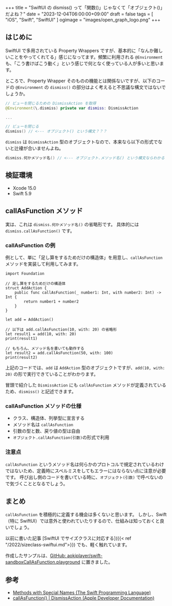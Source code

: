 +++
title = "SwiftUI の dismiss() って「関数()」じゃなくて「オブジェクト()」だよね？"
date = "2023-12-04T06:00:00+09:00"
draft = false
tags = [ "iOS", "Swift", "SwiftUI" ]
ogimage = "images/open_graph_logo.png"
+++

## はじめに
SwiftUI で多用されている Property Wrappers ですが、基本的に「なんか難しいことをやってくれてる」感じになってます。頻繁に利用される `@Environment` も、「こう書けばこう動く」という感じで何となく使っている人が多いと思います。

ところで、Property Wrapper そのものの機能とは関係ないですが、以下のコードの `@Environment` の `dismiss()` の部分はよく考えると不思議な構文ではないでしょうか。

```swift
// ビューを閉じるための DismissAction を取得
@Environment(\.dismiss) private var dismiss: DismissAction

...

// ビューを閉じる
dismiss() // <--- オブジェクト() という構文？？？
```

`dismiss` は `DismissAction` 型のオブジェクトなので、本来なら以下の形式でないと辻褄が合いませんよね。

```swift
dismiss.何かメソッド名() // <--- オブジェクト.メソッド名() という構文ならわかる
```

## 検証環境
- Xcode 15.0
- Swift 5.9

## callAsFunction メソッド
実は、これは `dismiss.何かメソッド名()` の省略形です。
具体的には `dismiss.callAsFunction()` です。

### callAsFunction の例
例として、単に「足し算をするためだけの構造体」を用意し、`callAsFunction` メソッドを実装して利用してみます。

```swift: callAsFunction の例
import Foundation

// 足し算をするためだけの構造体
struct AddAction {
    public func callAsFunction(_ number1: Int, with number2: Int) -> Int {
        return number1 + number2
    }
}

let add = AddAction()

// 以下は add.callAsFunction(10, with: 20) の省略形
let result1 = add(10, with: 20)
print(result1)

// もちろん、メソッド名を書いても動作する
let result2 = add.callAsFunction(50, with: 100)
print(result2)
```

上記のコードでは、`add` は `AddAction` 型のオブジェクトですが、`add(10, with: 20)` の形で実行できていることがわかります。

冒頭で紹介した `DismissAction` にも `callAsFunction` メソッドが定義されているため、`dismiss()` と記述できます。

### callAsFunction メソッドの仕様
- クラス、構造体、列挙型に宣言する
- メソッド名は `callAsFunction`
- 引数の型と数、戻り値の型は自由
- `オブジェクト.callAsFunction(引数)`の形式で利用

### 注意点
`callAsFunction` というメソッド名は何らかのプロトコルで規定されているわけではないため、定義時にスペルミスをしてもエラーにはならない点に注意が必要です。
呼び出し側のコードを書いている時に、`オブジェクト(引数)` で呼べないので気づくこととなるでしょう。

## まとめ
`callAsFunction` を積極的に定義する機会は多くないと思います。
しかし、Swift（特に SwiftUI）では意外と使われていたりするので、仕組みは知っておくと良いでしょう。

以前に書いた記事 [SwiftUI でサイズクラスに対応する]({{< ref "/2022/sizeclass-swiftui.md">}}) でも、軽く触れています。

作成したサンプルは、[GitHub: aokiplayer/swift-sandboxCallAsFunction.playground](https://github.com/aokiplayer/swift-sandbox/tree/master/CallAsFunction) に置きました。

## 参考
- [Methods with Special Names (The Swift Programming Language)](https://docs.swift.org/swift-book/documentation/the-swift-programming-language/declarations/#Methods-with-Special-Names)
- [callAsFunction() | DismissAction (Apple Developer Documentation)](https://developer.apple.com/documentation/swiftui/dismissaction/callasfunction())
